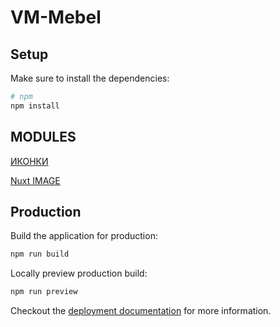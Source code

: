 # VM-Mebel

## Setup

Make sure to install the dependencies:

```bash
# npm
npm install
```

## MODULES
[ИКОНКИ](https://github.com/nuxt-modules/icon)

[Nuxt IMAGE](https://v1.image.nuxtjs.org/get-started)

## Production

Build the application for production:

```bash
npm run build
```

Locally preview production build:

```bash
npm run preview
```

Checkout the [deployment documentation](https://v3.nuxtjs.org/guide/deploy/presets) for more information.
